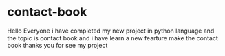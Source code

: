 # contact-book
Hello Everyone i have completed my new project in python language and the topic is contact book and i have learn a new fearture make the contact book 
thanks you for see my project
